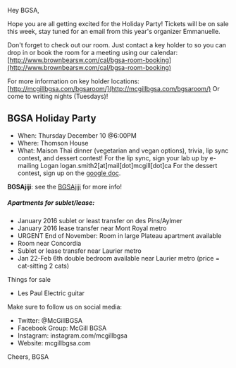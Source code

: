 
Hey BGSA,

Hope you are all getting excited for the Holiday Party! Tickets will be on sale this week, stay tuned for an email from this year's organizer Emmanuelle.

Don't forget to check out our room.  Just contact a key holder to so you can drop in or book the room for a meeting using our calendar: [http://www.brownbearsw.com/cal/bgsa-room-booking](http://www.brownbearsw.com/cal/bgsa-room-booking)

For more information on key holder locations:
[http://mcgillbgsa.com/bgsaroom/](http://mcgillbgsa.com/bgsaroom/)
Or come to writing nights (Tuesdays)!

## BGSA Holiday Party
- When: Thursday December 10 @6:00PM
- Where: Thomson House
- What: Maison Thai dinner (vegetarian and vegan options), trivia, lip sync contest, and dessert contest!
For the lip sync, sign your lab up by e-mailing Logan logan.smith2[at]mail[dot]mcgill[dot]ca
For the dessert contest, sign up on the [google doc](https://docs.google.com/spreadsheets/d/1Y9iYjV1Sw7t8uupajvaXIaNxLT-CJcSs7AJ0Y0QWLyo/edit?ts=565364cc#gid=0&vpid=A1).


 __BGSAjiji__: see the [BGSAjiji](https://docs.google.com/spreadsheets/d/1s9BcBibvzUni4RXZ90X5_LQtxD_19S6mxys_-VmQ1CM/edit?pli=1#gid=0) for more info!

##### Apartments for sublet/lease:
- January 2016 sublet or least transfer on des Pins/Aylmer
- January 2016 lease transfer near Mont Royal metro
- URGENT End of November: Room in large Plateau apartment available 
- Room near Concordia
- Sublet or lease transfer near Laurier metro
- Jan 22-Feb 6th double bedroom available near Laurier metro (price = cat-sitting 2 cats)

Things for sale
- Les Paul Electric guitar

Make sure to follow us on social media:
- Twitter: @McGillBGSA
- Facebook Group: McGill BGSA
- Instagram: instagram.com/mcgillbgsa 
- Website: mcgillbgsa.com

Cheers,
BGSA
